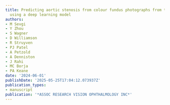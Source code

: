 ```yaml
---
title: Predicting aortic stenosis from colour fundus photographs from the AlzEye Study
  using a deep learning model
authors:
- M Sevgi
- Y Zhou
- S Wagner
- D Williamson
- R Struyven
- PJ Patel
- A Petzold
- A Denniston
- J Rahi
- MC Borja
- PA Keane
date: '2024-06-01'
publishDate: '2025-05-25T17:04:12.073937Z'
publication_types:
- manuscript
publication: '*ASSOC RESEARCH VISION OPHTHALMOLOGY INC*'
---
```

